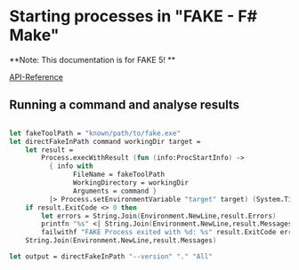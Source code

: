 # Starting processes in "FAKE - F# Make"

**Note:  This documentation is for FAKE 5! **

[API-Reference](apidocs/v5/fake-core-process.html)

## Running a command and analyse results

```fsharp

let fakeToolPath = "known/path/to/fake.exe"
let directFakeInPath command workingDir target =
    let result =
        Process.execWithResult (fun (info:ProcStartInfo) ->
          { info with
                FileName = fakeToolPath
                WorkingDirectory = workingDir
                Arguments = command }
          |> Process.setEnvironmentVariable "target" target) (System.TimeSpan.FromMinutes 15.)
    if result.ExitCode <> 0 then
        let errors = String.Join(Environment.NewLine,result.Errors)
        printfn "%s" <| String.Join(Environment.NewLine,result.Messages)
        failwithf "FAKE Process exited with %d: %s" result.ExitCode errors
    String.Join(Environment.NewLine,result.Messages)

let output = directFakeInPath "--version" "." "All"

```

